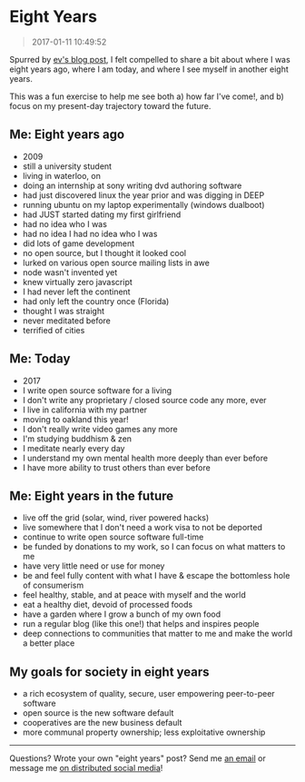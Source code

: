 # Eight Years
> 2017-01-11 10:49:52

Spurred by [ev's blog post](http://evbogue.com/eightyears/), I felt compelled to
share a bit about where I was eight years ago, where I am today, and where I see
myself in another eight years.

This was a fun exercise to help me see both a) how far I've come!, and b) focus
on my present-day trajectory toward the future.

## Me: Eight years ago

- 2009
- still a university student
- living in waterloo, on
- doing an internship at sony writing dvd authoring software
- had just discovered linux the year prior and was digging in DEEP
- running ubuntu on my laptop experimentally (windows dualboot)
- had JUST started dating my first girlfriend
- had no idea who I was
- had no idea I had no idea who I was
- did lots of game development
- no open source, but I thought it looked cool
- lurked on various open source mailing lists in awe
- node wasn't invented yet
- knew virtually zero javascript
- I had never left the continent
- had only left the country once (Florida)
- thought I was straight
- never meditated before
- terrified of cities

## Me: Today

- 2017
- I write open source software for a living
- I don't write any proprietary / closed source code any more, ever
- I live in california with my partner
- moving to oakland this year!
- I don't really write video games any more
- I'm studying buddhism & zen
- I meditate nearly every day
- I understand my own mental health more deeply than ever before
- I have more ability to trust others than ever before


## Me: Eight years in the future

- live off the grid (solar, wind, river powered hacks)
- live somewhere that I don't need a work visa to not be deported
- continue to write open source software full-time
- be funded by donations to my work, so I can focus on what matters to me
- have very little need or use for money
- be and feel fully content with what I have & escape the bottomless hole of consumerism
- feel healthy, stable, and at peace with myself and the world
- eat a healthy diet, devoid of processed foods
- have a garden where I grow a bunch of my own food
- run a regular blog (like this one!) that helps and inspires people
- deep connections to communities that matter to me and make the world a better
  place


## My goals for society in eight years

- a rich ecosystem of quality, secure, user empowering peer-to-peer software
- open source is the new software default
- cooperatives are the new business default
- more communal property ownership; less exploitative ownership

---

Questions? Wrote your own "eight years" post? Send me [an
email](mailto:stephen@eight45.net) or message me [on distributed social
media](https://ssbc.github.io/patchwork/)!

